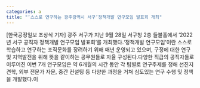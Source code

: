 ```yaml
---
categories: a
title: "‘스스로 연구하는 광주광역시 서구’정책개발 연구모임 발표회 개최"
---
```

[한국공정일보 조상식 기자] 광주 서구가 지난 9월 28일 서구청 2층 들불홀에서 ‘2022년 서구 공직자 정책개발 연구모임 발표회’를 개최했다.‘정책개발 연구모임’이란 스스로 학습하고 연구하는 조직문화를 장려하기 위해 매년 운영되고 있으며, 구정에 대한 연구 및 지역발전을 위해 뜻을 같이하는 공무원들로 자율 구성된다.다양한 직급의 공직자들로 이루어진 이번 7개 연구모임은 약 6개월의 시간 동안 각 팀별로 연구주제를 정해 선진지 견학, 외부 전문가 자문, 중간 컨설팅 등 다양한 과정을 거쳐 심도있는 연구 수행 및 정책을 개발했다.이